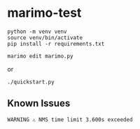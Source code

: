 # marimo-test

```
python -m venv venv
source venv/bin/activate
pip install -r requirements.txt
```

```
marimo edit marimo.py
```

or 

```
./quickstart.py
```

## Known Issues

```
WARNING ⚠️ NMS time limit 3.600s exceeded
```
